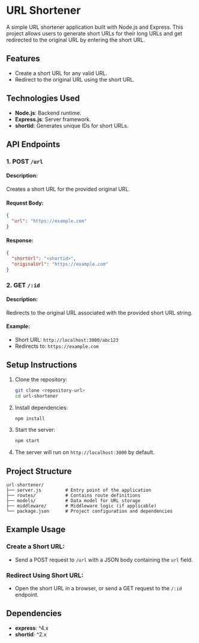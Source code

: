 # URL Shortener

A simple URL shortener application built with Node.js and Express. This project allows users to generate short URLs for their long URLs and get redirected to the original URL by entering the short URL.

## Features
- Create a short URL for any valid URL.
- Redirect to the original URL using the short URL.

## Technologies Used
- **Node.js**: Backend runtime.
- **Express.js**: Server framework.
- **shortid**: Generates unique IDs for short URLs.

## API Endpoints

### 1. POST `/url`
#### Description:
Creates a short URL for the provided original URL.

#### Request Body:
```json
{
  "url": "https://example.com"
}
```

#### Response:
```json
{
  "shortUrl": "<shortid>",
  "originalUrl": "https://example.com"
}
```

### 2. GET `/:id`
#### Description:
Redirects to the original URL associated with the provided short URL string.

#### Example:
- Short URL: `http://localhost:3000/abc123`
- Redirects to: `https://example.com`

## Setup Instructions

1. Clone the repository:
   ```bash
   git clone <repository-url>
   cd url-shortener
   ```

2. Install dependencies:
   ```bash
   npm install
   ```

3. Start the server:
   ```bash
   npm start
   ```

4. The server will run on `http://localhost:3000` by default.

## Project Structure
```
url-shortener/
├── server.js         # Entry point of the application
├── routes/           # Contains route definitions
├── models/           # Data model for URL storage
├── middleware/       # Middleware logic (if applicable)
└── package.json      # Project configuration and dependencies
```

## Example Usage
### Create a Short URL:
- Send a POST request to `/url` with a JSON body containing the `url` field.

### Redirect Using Short URL:
- Open the short URL in a browser, or send a GET request to the `/:id` endpoint.

## Dependencies
- **express**: ^4.x
- **shortid**: ^2.x
